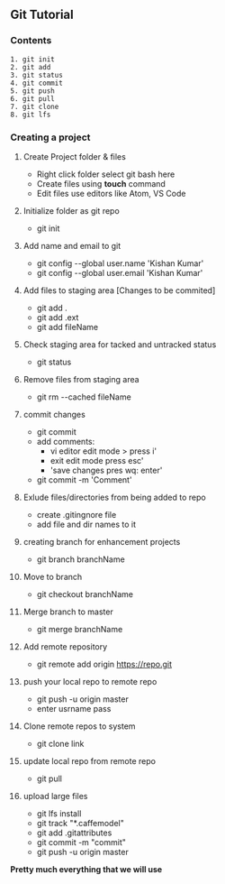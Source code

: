 ## Git Tutorial

### Contents

    1. git init
    2. git add
    3. git status
    4. git commit
    5. git push
    6. git pull
    7. git clone
    8. git lfs

### Creating a project

1. Create Project folder & files
    - Right click folder select git bash here
    - Create files using __touch__ command
    - Edit files use editors like Atom, VS Code

2. Initialize folder as git repo
    - git init

3. Add name and email to git
    - git config --global user.name 'Kishan Kumar'
    - git config --global user.email 'Kishan Kumar'

4. Add files to staging area [Changes to be commited]
    - git add .
    - git add .ext
    - git add fileName

5. Check staging area for tacked and untracked status
    - git status

6. Remove files from staging area
    - git rm --cached fileName

7. commit changes
    - git commit
    - add comments: 
        - vi editor edit mode > press i'
        - exit edit mode press esc'
        - 'save changes pres wq: enter'
    - git commit -m 'Comment'

8. Exlude files/directories from being added to repo
    - create .gitingnore file
    - add file and dir names to it

9. creating branch for enhancement projects
   - git branch branchName

10. Move to branch
    - git checkout branchName

11. Merge branch to master
    - git merge branchName

12. Add remote repository
    - git remote add origin https://repo.git

13. push your local repo to remote repo
    - git push -u origin master
    - enter usrname pass

14. Clone remote repos to system
    - git clone link
15. update local repo from remote repo
    - git pull

16. upload large files
    - git lfs install
    - git track "*.caffemodel"
    - git add .gitattributes
    - git commit -m "commit"
    - git push -u origin master

    
__Pretty much everything that we will use__


